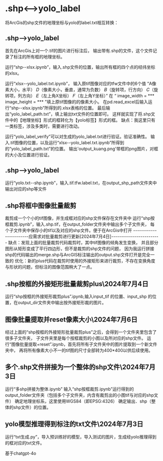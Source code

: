 # .shp<-->yolo_label
将ArcGis的shp文件的地理坐标与yolo的label.txt相互转换：

## .shp-->yolo_label
首先在ArcGis上对一个.tif的图片进行标注后，
输出带有.shp的文件，这个文件记录了标注的所有框的地理坐标。

运行“shp--xlsx.ipynb”，输入.shp文件的位置，输出所有框的四个点的经纬坐标的xlsx。

运行“xlsx--yolo_label.txt.ipynb”，
输入原tif图像对应的tfw文件中的6个值
 “A像素大小，水平）
  𝐷（像素大小，垂直，通常为负数）
  𝐵（旋转项，行方向）
  𝐶（旋转项，列方向）
  𝐸（左上角X坐标）
  𝐹（左上角Y坐标）”
在
“  image_width = ***
  image_height = *** 
”填上原tif图像的的像素大小。
在pd.read_excel后输入运行“shp--xlsx.ipynb”所得到的.xlsx表格的位置。
最后输出“yolo_label_path.txt”，填上输出txt文件的位置即可。
这样就实现了将.shp文件中的【地理坐标】形式的框转化为【yolo标签】形式的框。
缺点：我这里只有一类标签，涉及多类时，需要进行改动。

运行“yolo_label_verify”可以对生成的yolo_label.txt进行验证。验证准确性。
输入.tif图像的位置，以及运行“xlsx--yolo_label.txt.ipynb”所得到的“yolo_label_path.txt”的位置。
输出'output_kuang.png'带框的png图片，对框的大小及位置进行验证。

## .shp-->yolo_label
运行“yolo.txt--shp.ipynb”，输入.tif\.tfw\.label.txt，在output_shp_path文件夹中输出对应的shp等文件

## .shp将框中图像批量裁剪
裁剪成一个个小的tif图像，并生成框对应的shp文件保存在文件夹中
运行“shp按框裁剪.ipynb”，输入.shp\.tif，在output_folder文件夹中输出多个子文件夹，
每个子文件夹中保存小的tif以及对应的shp文件。便于在ArcGis中打开
------------------------应需求对批量裁剪进行更新[2024年7月4日]-------------------------
缺点：发现上面的批量裁剪代码裁剪时，其中tif图像的倾角发生变换，
并且部分图形从矩形变成了平行四边形，但不是裁剪的shp文件的问题，
因为我运行拼接shp的代码输出的merge.shp与ArcGIS标注输出的output.shp文件打开是完全一致的
优化：新的plus代码在裁剪时使用的外接矩形来进行裁剪，不存在变换角度与形状的问题，但标注的图像范围稍大了一点。
## .shp按框的外接矩形批量裁剪plus\2024年7月4日
运行“shp按框的外接矩形裁剪plus”.ipynb,输入input_tif 的位置、input_shp 的位置，在output_dir文件夹中输出按外接矩形裁的图片。

## 图像批量提取并reset像素大小\2024年7月6日
经过上面的“shp按框的外接矩形批量裁剪plus”之后，会得到一个文件夹里包含了很多子文件夹，
子文件夹里是每个按框裁剪的小图以及所对应的shp文件。
运行“图像批量提取+reset”.ipynb，首先将所有子文件夹中的图片提取到一个新文件夹中，
再将所有像素大小不一的tif图的尺寸全部转为400*400以供后续使用。

## 多个.shp文件拼接为一个整体的shp文件\2024年7月3日
运行“多shp拼接为整体.ipynb”
输入“shp按框裁剪.ipynb”运行得到的output_folder文件夹（包括多个子文件夹，内含有裁剪出的小图tif与对应的shp文件）
确定地理坐标系，这里使用WGS84（即EPSG:4326）
确定输出．shp（整体的shp文件）的位置。

## yolo模型推理得到标注的txt文件\2024年7月3日
运行“txt生成.py”，导入预训练好的模型，导入测试的图片，生成经yolo推理得到的框对应的txt文件。

基于chatgpt-4o
